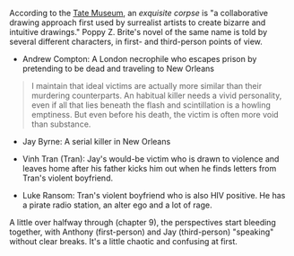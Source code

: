 According to the [Tate Museum,](https://www.tate.org.uk/art/art-terms/c/cadavre-exquis-exquisite-corpse) an *exquisite corpse* is "a collaborative drawing approach first used by surrealist artists to create bizarre and intuitive drawings." Poppy Z. Brite's novel of the same name is told by several different characters, in first- and third-person points of view.

- Andrew Compton: A London necrophile who escapes prison by pretending to be dead and traveling to New Orleans

> I maintain that ideal victims are actually more similar than their murdering counterparts. An habitual killer needs a vivid personality, even if all that lies beneath the flash and scintillation is a howling emptiness. But even before his death, the victim is often more void than substance. 

- Jay Byrne: A serial killer in New Orleans

- Vinh Tran (Tran): Jay's would-be victim who is drawn to violence and leaves home after his father kicks him out when he finds letters from Tran's violent boyfriend.

- Luke Ransom: Tran's violent boyfriend who is also HIV positive. He has a pirate radio station, an alter ego and a lot of rage.

A little over halfway through (chapter 9), the perspectives start bleeding together, with Anthony (first-person) and Jay (third-person) "speaking" without clear breaks. It's a little chaotic and confusing at first. 
